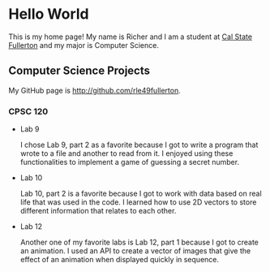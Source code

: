 # Hello World

This is my home page! My name is Richer and I am a student at [Cal State Fullerton](http://fullerton.edu/) and my major is Computer Science.

## Computer Science Projects

My GitHub page is http://github.com/rle49fullerton.

### CPSC 120

* Lab 9

    I chose Lab 9, part 2 as a favorite because I got to write a program that
    wrote to a file and another to read from it. I enjoyed using these
    functionalities to implement a game of guessing a secret number.

* Lab 10

    Lab 10, part 2 is a favorite because I got to work with data based on real
    life that was used in the code. I learned how to use 2D vectors to store
    different information that relates to each other.

* Lab 12

    Another one of my favorite labs is Lab 12, part 1 because I got to create an
    animation. I used an API to create a vector of images that give the effect
    of an animation when displayed quickly in sequence.